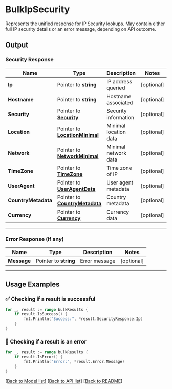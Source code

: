 # BulkIpSecurity

Represents the unified response for IP Security lookups. May contain either full IP security details or an error message, depending on API outcome.

## Output

### Security Response

| Name                | Type                                                | Description                  | Notes       |
|---------------------|-----------------------------------------------------|------------------------------|-------------|
| **Ip**              | Pointer to **string**                               | IP address queried           | [optional]  |
| **Hostname**        | Pointer to **string**                               | Hostname associated          | [optional]  |
| **Security**        | Pointer to [**Security**](Security.md)              | Security information         | [optional]  |
| **Location**        | Pointer to [**LocationMinimal**](LocationMinimal.md)| Minimal location data        | [optional]  |
| **Network**         | Pointer to [**NetworkMinimal**](NetworkMinimal.md)  | Minimal network data         | [optional]  |
| **TimeZone**        | Pointer to [**TimeZone**](TimeZone.md)              | Time zone of IP              | [optional]  |
| **UserAgent**       | Pointer to [**UserAgentData**](UserAgentData.md)    | User agent metadata          | [optional]  |
| **CountryMetadata** | Pointer to [**CountryMetadata**](CountryMetadata.md)| Country metadata             | [optional]  |
| **Currency**        | Pointer to [**Currency**](Currency.md)              | Currency data                | [optional]  |
---

### Error Response (if any) 

| Name        | Type                                                | Description                  | Notes       |
|-------------|-----------------------------------------------------|------------------------------|-------------|
| **Message** | Pointer to **string**                               | Error message                | [optional]  |
---


## Usage Examples

### ✅ Checking if a result is successful

```go
for _, result := range bulkResults {
    if result.IsSuccess() {
        fmt.Println("Success:", *result.SecurityResponse.Ip)
    }
}
```

### 🚨 Checking if a result is an error

```go
for _, result := range bulkResults {
    if result.IsError() {
        fmt.Println("Error:", *result.Error.Message)
    }
}
```


[[Back to Model list]](../README.md#documentation-for-models) [[Back to API list]](../README.md#documentation-for-api-endpoints) [[Back to README]](../README.md)


